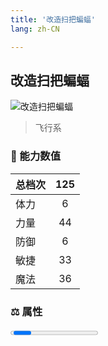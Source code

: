 ```yaml
---
title: '改造扫把蝙蝠'
lang: zh-CN

---
```


## 改造扫把蝙蝠

![改造扫把蝙蝠](https://user-images.githubusercontent.com/78347270/115859807-a0227200-a46b-11eb-836c-8740564fa0c7.gif) 

> 飞行系


### 💪 能力数值

| 总档次       | 125            |
| :----------- |:-------------:|
| 体力      | 6   <Stars :number="0.5" />  |
| 力量      | 44   <Stars :number="4.5" />  |
| 防御      | 6  <Stars :number="0.5" />  | 
| 敏捷      | 33  <Stars :number="3.5" />  | 
| 魔法      | 36  <Stars :number="3.5" />   | 


### ⚖️ 属性


<Progress earth :number="0" />

<Progress water :number="5" />

<Progress fire :number="5" />

<Progress wind :number="0" />

### ✨ 技能栏 <Strong>9个</Strong>

- 攻击
- 防御

### 👶 1级出现点

- 无

